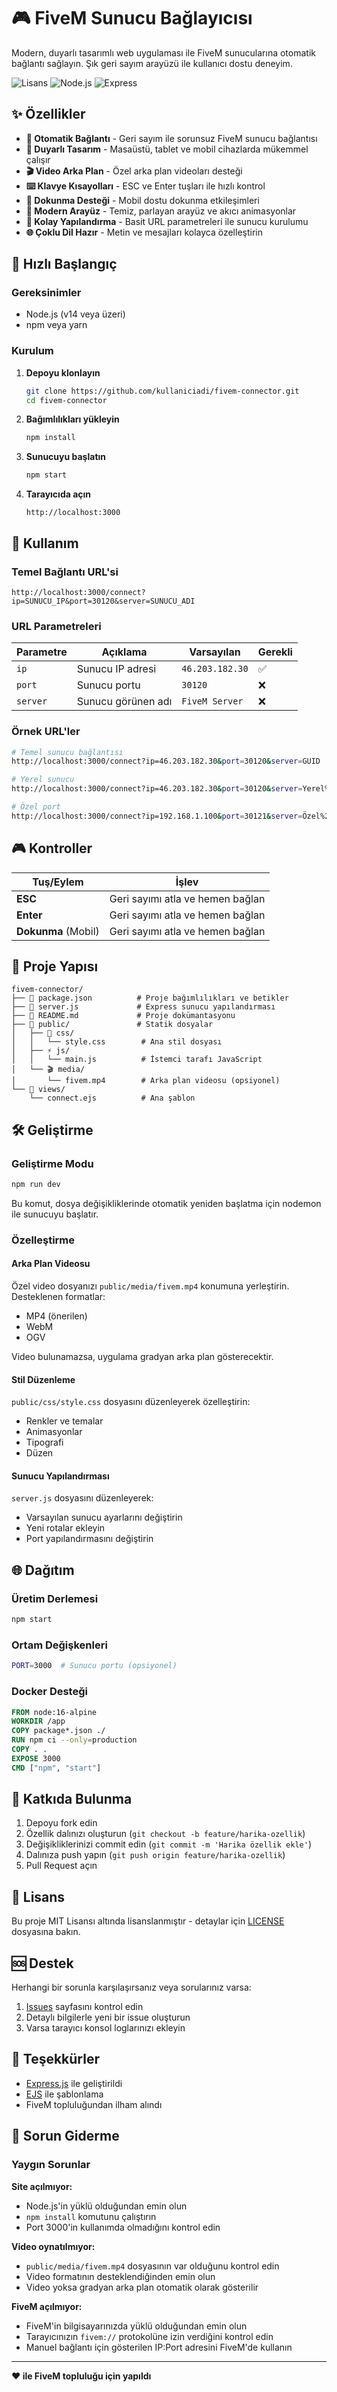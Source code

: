 # 🎮 FiveM Sunucu Bağlayıcısı

Modern, duyarlı tasarımlı web uygulaması ile FiveM sunucularına otomatik bağlantı sağlayın. Şık geri sayım arayüzü ile kullanıcı dostu deneyim.

![Lisans](https://img.shields.io/badge/lisans-MIT-blue.svg)
![Node.js](https://img.shields.io/badge/node.js-v14+-green.svg)
![Express](https://img.shields.io/badge/express-4.18+-red.svg)

## ✨ Özellikler

- **🚀 Otomatik Bağlantı** - Geri sayım ile sorunsuz FiveM sunucu bağlantısı
- **📱 Duyarlı Tasarım** - Masaüstü, tablet ve mobil cihazlarda mükemmel çalışır
- **🎬 Video Arka Plan** - Özel arka plan videoları desteği
- **⌨️ Klavye Kısayolları** - ESC ve Enter tuşları ile hızlı kontrol
- **📱 Dokunma Desteği** - Mobil dostu dokunma etkileşimleri
- **🎨 Modern Arayüz** - Temiz, parlayan arayüz ve akıcı animasyonlar
- **🔧 Kolay Yapılandırma** - Basit URL parametreleri ile sunucu kurulumu
- **🌐 Çoklu Dil Hazır** - Metin ve mesajları kolayca özelleştirin

## 🚀 Hızlı Başlangıç

### Gereksinimler

- Node.js (v14 veya üzeri)
- npm veya yarn

### Kurulum

1. **Depoyu klonlayın**
   ```bash
   git clone https://github.com/kullaniciadi/fivem-connector.git
   cd fivem-connector
   ```

2. **Bağımlılıkları yükleyin**
   ```bash
   npm install
   ```

3. **Sunucuyu başlatın**
   ```bash
   npm start
   ```

4. **Tarayıcıda açın**
   ```
   http://localhost:3000
   ```

## 📖 Kullanım

### Temel Bağlantı URL'si
```
http://localhost:3000/connect?ip=SUNUCU_IP&port=30120&server=SUNUCU_ADI
```

### URL Parametreleri

| Parametre | Açıklama | Varsayılan | Gerekli |
|-----------|----------|------------|---------|
| `ip` | Sunucu IP adresi | `46.203.182.30` | ✅ |
| `port` | Sunucu portu | `30120` | ❌ |
| `server` | Sunucu görünen adı | `FiveM Server` | ❌ |

### Örnek URL'ler

```bash
# Temel sunucu bağlantısı
http://localhost:3000/connect?ip=46.203.182.30&port=30120&server=GUID

# Yerel sunucu
http://localhost:3000/connect?ip=46.203.182.30&port=30120&server=Yerel%20Sunucu

# Özel port
http://localhost:3000/connect?ip=192.168.1.100&port=30121&server=Özel%20Sunucu
```

## 🎮 Kontroller

| Tuş/Eylem | İşlev |
|-----------|-------|
| **ESC** | Geri sayımı atla ve hemen bağlan |
| **Enter** | Geri sayımı atla ve hemen bağlan |
| **Dokunma** (Mobil) | Geri sayımı atla ve hemen bağlan |

## 📁 Proje Yapısı

```
fivem-connector/
├── 📄 package.json          # Proje bağımlılıkları ve betikler
├── 🚀 server.js             # Express sunucu yapılandırması
├── 📖 README.md             # Proje dokümantasyonu
├── 📁 public/               # Statik dosyalar
│   ├── 🎨 css/
│   │   └── style.css        # Ana stil dosyası
│   ├── ⚡ js/
│   │   └── main.js          # İstemci tarafı JavaScript
│   └── 🎬 media/
│       └── fivem.mp4        # Arka plan videosu (opsiyonel)
└── 📁 views/
    └── connect.ejs          # Ana şablon
```

## 🛠️ Geliştirme

### Geliştirme Modu
```bash
npm run dev
```
Bu komut, dosya değişikliklerinde otomatik yeniden başlatma için nodemon ile sunucuyu başlatır.

### Özelleştirme

#### Arka Plan Videosu
Özel video dosyanızı `public/media/fivem.mp4` konumuna yerleştirin. Desteklenen formatlar:
- MP4 (önerilen)
- WebM
- OGV

Video bulunamazsa, uygulama gradyan arka plan gösterecektir.

#### Stil Düzenleme
`public/css/style.css` dosyasını düzenleyerek özelleştirin:
- Renkler ve temalar
- Animasyonlar
- Tipografi
- Düzen

#### Sunucu Yapılandırması
`server.js` dosyasını düzenleyerek:
- Varsayılan sunucu ayarlarını değiştirin
- Yeni rotalar ekleyin
- Port yapılandırmasını değiştirin

## 🌐 Dağıtım

### Üretim Derlemesi
```bash
npm start
```

### Ortam Değişkenleri
```bash
PORT=3000  # Sunucu portu (opsiyonel)
```

### Docker Desteği
```dockerfile
FROM node:16-alpine
WORKDIR /app
COPY package*.json ./
RUN npm ci --only=production
COPY . .
EXPOSE 3000
CMD ["npm", "start"]
```

## 🤝 Katkıda Bulunma

1. Depoyu fork edin
2. Özellik dalınızı oluşturun (`git checkout -b feature/harika-ozellik`)
3. Değişikliklerinizi commit edin (`git commit -m 'Harika özellik ekle'`)
4. Dalınıza push yapın (`git push origin feature/harika-ozellik`)
5. Pull Request açın

## 📝 Lisans

Bu proje MIT Lisansı altında lisanslanmıştır - detaylar için [LICENSE](LICENSE) dosyasına bakın.

## 🆘 Destek

Herhangi bir sorunla karşılaşırsanız veya sorularınız varsa:

1. [Issues](https://github.com/kullaniciadi/fivem-connector/issues) sayfasını kontrol edin
2. Detaylı bilgilerle yeni bir issue oluşturun
3. Varsa tarayıcı konsol loglarınızı ekleyin

## 🙏 Teşekkürler

- [Express.js](https://expressjs.com/) ile geliştirildi
- [EJS](https://ejs.co/) ile şablonlama
- FiveM topluluğundan ilham alındı

## 🔧 Sorun Giderme

### Yaygın Sorunlar

**Site açılmıyor:**
- Node.js'in yüklü olduğundan emin olun
- `npm install` komutunu çalıştırın
- Port 3000'in kullanımda olmadığını kontrol edin

**Video oynatılmıyor:**
- `public/media/fivem.mp4` dosyasının var olduğunu kontrol edin
- Video formatının desteklendiğinden emin olun
- Video yoksa gradyan arka plan otomatik olarak gösterilir

**FiveM açılmıyor:**
- FiveM'in bilgisayarınızda yüklü olduğundan emin olun
- Tarayıcınızın `fivem://` protokolüne izin verdiğini kontrol edin
- Manuel bağlantı için gösterilen IP:Port adresini FiveM'de kullanın

---

**❤️ ile FiveM topluluğu için yapıldı**
